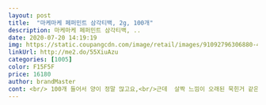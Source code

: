 ```yaml
---
layout: post 
title:  "마케마케 페퍼민트 삼각티백, 2g, 100개" 
description: 마케마케 페퍼민트 삼각티백, ..
date: 2020-07-20 14:19:19 
img: https://static.coupangcdn.com/image/retail/images/91092796306880-4262334e-ce62-4f02-bcd2-925157b809c2.jpg 
linkUrl: http://me2.do/55XiuAzu 
categories: [1005] 
color: F15F5F 
price: 16180 
author: brandMaster 
cont: <br/> 100개 들어서 양이 정말 많고요,<br/>근데  살짝 느낌이 오래된 묵힌거 같은  그런 생각이드는건 뭘까요?<br/>기준은 가격 상관없이 종이티백인 브랜드를 골랐구요,<br/>다들 여기꺼 시켜드세요^^ 티백 재질 꼭 종이로 유지하시면 좋겠네요<br/>다른 곳은 거의 플라스틱 티백이던데<br/>맛도 적당.<br/>괜츄해요.<br/>대용랴에 감사하져<br/>맛이 해외직구하던 페퍼민트티랑 별반 다를바 없어서<br/>양은 디게 많네요ㅎ<br/>이번에 처음 대용량을 주문했어요.<br/><br/>일단은 가격이 가장 저령한 편이구요 민트를 좋아하는 편이라 여러가지 사봤는데 2g함유중에서는 특히나 저렴이.<br/><br/>저는 앞으로 여기꺼만 주문하겠습니다.<br/><br/>저는 종이티백만 선호하거든요<br/>종이 티백이라는 점이 너무너무 좋네요<br/>페퍼민트 티를 좋아해서 여기저기 사먹어보다가<br/>플라스틱 티백은 미세플라스틱이 나온다해서<br/> 
---
```

 